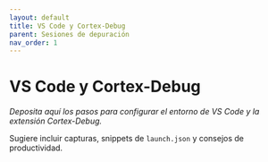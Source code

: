 ```yaml
---
layout: default
title: VS Code y Cortex-Debug
parent: Sesiones de depuración
nav_order: 1
---
```


# VS Code y Cortex-Debug

_Deposita aquí los pasos para configurar el entorno de VS Code y la extensión Cortex-Debug._

Sugiere incluir capturas, snippets de `launch.json` y consejos de productividad.
